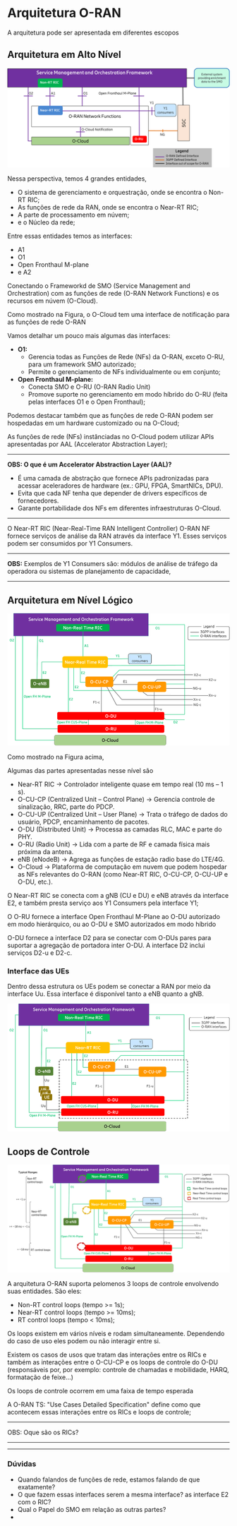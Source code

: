 # Arquitetura O-RAN

A arquitetura pode ser apresentada em diferentes escopos

## Arquitetura em Alto Nível

![High Level Arq](figs/high_level.png)

Nessa perspectiva, temos 4 grandes entidades,
- O sistema de gerenciamento e orquestração,
onde se encontra o Non-RT RIC;
- As funções de rede da RAN,
onde se encontra o Near-RT RIC;
- A parte de processamento em núvem;
- e o Núcleo da rede;

Entre essas entidades temos as interfaces:

- A1
- O1
- Open Fronthaul M-plane
- e A2

Conectando o Frameworkd de SMO (Service Management and Orchestration)
com as funções de rede (O-RAN Network Functions)
e os recursos em núvem (O-Cloud).

Como mostrado na Figura, o O-Cloud tem uma interface de notificação
para as funções de rede O-RAN

Vamos detalhar um pouco mais algumas das interfaces:

- **O1:** 
  - Gerencia todas as Funções de Rede (NFs) da O-RAN, exceto O-RU, para um framework SMO autorizado;
  - Permite o gerenciamento de NFs individualmente ou em conjunto;
- **Open Fronthaul M-plane:**
  - Conecta SMO e O-RU (O-RAN Radio Unit)
  - Promove suporte no gerenciamento em modo híbrido do O-RU (feita pelas interfaces O1 e o Open Fronthaul);

Podemos destacar também que as funções de rede O-RAN podem ser hospedadas
em um hardware customizado ou na O-Cloud;

As funções de rede (NFs) instânciadas no O-Cloud podem utilizar APIs apresentadas por AAL (Accelerator Abstraction Layer);

---
**OBS: O que é um Accelerator Abstraction Layer (AAL)?**
- É uma camada de abstração que fornece APIs padronizadas para acessar aceleradores de hardware (ex.: GPU, FPGA, SmartNICs, DPU).
- Evita que cada NF tenha que depender de drivers específicos de fornecedores.
- Garante portabilidade dos NFs em diferentes infraestruturas O-Cloud.
---

O Near-RT RIC (Near-Real-Time RAN Intelligent Controller) O-RAN NF fornece serviços de análise da RAN através da interface Y1.
Esses serviços podem ser consumidos por Y1 Consumers.

---

**OBS:** Exemplos de Y1 Consumers são: módulos de análise de tráfego da operadora ou sistemas de planejamento de capacidade,

---

## Arquitetura em Nível Lógico

![Logic Level Arq](figs/logical_level.png)

Como mostrado na Figura acima, 

Algumas das partes apresentadas nesse nível são

- Near-RT RIC → Controlador inteligente quase em tempo real (10 ms – 1 s).
- O-CU-CP (Centralized Unit – Control Plane) → Gerencia controle de sinalização, RRC, parte do PDCP.
- O-CU-UP (Centralized Unit – User Plane) → Trata o tráfego de dados do usuário, PDCP, encaminhamento de pacotes.
- O-DU (Distributed Unit) → Processa as camadas RLC, MAC e parte do PHY.
- O-RU (Radio Unit) → Lida com a parte de RF e camada física mais próxima da antena.
- eNB (eNodeB) → Agrega as funções de estação radio base do LTE/4G.  
- O-Cloud → Plataforma de computação em nuvem que podem hospedar as NFs relevantes do O-RAN (como Near-RT RIC, O-CU-CP, O-CU-UP e O-DU, etc.). 

O Near-RT RIC se conecta com a gNB (CU e DU) e eNB através da interface E2, e também 
presta serviço aos Y1 Consumers pela interface Y1;

O O-RU fornece a interface Open Fronthaul M-Plane ao O-DU autorizado em modo hierárquico, ou ao O-DU e SMO autorizados em modo híbrido

O-DU fornece a interface D2 para se conectar com O-DUs pares para suportar a agregação de portadora inter O-DU. A interface D2 inclui serviços D2-u e D2-c.

### Interface das UEs

Dentro dessa estrutura os UEs podem se conectar a RAN por meio da interface Uu.
Essa interface é disponível tanto a eNB quanto a gNB.

![Uu interface in Level Arq](figs/uu_interface.png)


## Loops de Controle

![Control Loops](figs/control_loops.png)

A arquitetura O-RAN suporta pelomenos 3 loops de controle envolvendo
suas entidades. São eles:

- Non-RT control loops (tempo >= 1s);
- Near-RT control loops (tempo >= 10ms);
- RT control loops (tempo < 10ms);

Os loops existem em vários níveis e rodam simultaneamente. 
Dependendo do caso de uso eles podem ou não interagir entre si.

Existem os casos de usos que tratam das interações entre os RICs 
e também as interações entre o O-CU-CP e os loops de controle do O-DU 
(responsáveis por, por exemplo: controle de chamadas e mobilidade, HARQ, formatação de feixe...)

Os loops de controle ocorrem em uma faixa de tempo esperada

A O-RAN TS: "Use Cases Detailed Specification" define como que acontecem essas interações
entre os RICs e loops de controle;

---

OBS: Oque são os RICs?

---


---

### Dúvidas

- Quando falandos de funções de rede, estamos falando de que exatamente?
- O que fazem essas interfaces serem a mesma interface? as interface E2 com o RIC?
- Qual o Papel do SMO em relação as outras partes?
- 